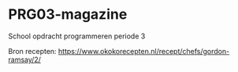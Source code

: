 # PRG03-magazine
School opdracht programmeren periode 3

Bron recepten: 
https://www.okokorecepten.nl/recept/chefs/gordon-ramsay/2/
